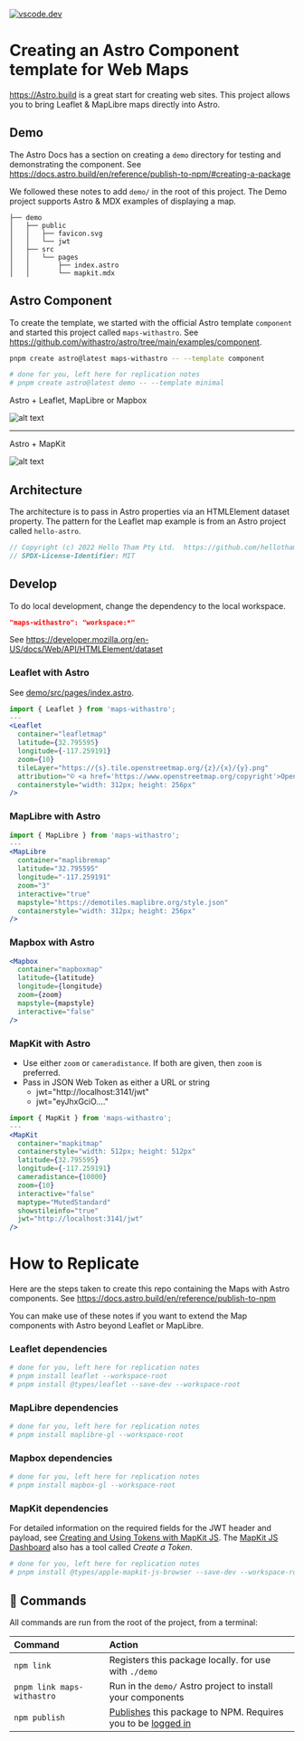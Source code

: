 [![vscode.dev](https://img.shields.io/badge/Open_in_vscode.dev-Repo-blue)][vscode.dev]

[vscode.dev]: https://vscode.dev/github/roblabs/maps-withastro "A lightweight version of VS Code running fully in the browser."

# Creating an Astro Component template for Web Maps

https://Astro.build is a great start for creating web sites.  This project allows you to bring Leaflet & MapLibre maps directly into Astro.

## Demo

The Astro Docs has a section on creating a `demo` directory for testing and demonstrating the component.  See https://docs.astro.build/en/reference/publish-to-npm/#creating-a-package

We followed these notes to add `demo/` in the root of this project.  The Demo project supports Astro & MDX examples of displaying a map.

    ├── demo
    │   ├── public
    │   │   ├── favicon.svg
    │   │   └── jwt
    │   ├── src
    │   │   └── pages
    │   │       ├── index.astro
    │   │       └── mapkit.mdx

## Astro Component

To create the template, we started with the official Astro template `component` and started this project called `maps-withastro`.  See https://github.com/withastro/astro/tree/main/examples/component.

```bash
pnpm create astro@latest maps-withastro -- --template component
```

```bash
# done for you, left here for replication notes
# pnpm create astro@latest demo -- --template minimal
```

Astro + Leaflet, MapLibre or Mapbox

![alt text](demo-leaflet-maplibre-mapbox.png)

---

Astro + MapKit

![alt text](demo-mapkit.png)

## Architecture

The architecture is to pass in Astro properties via an HTMLElement dataset property.  The pattern for the Leaflet map example is from an Astro project called `hello-astro`.  

```JavaScript
// Copyright (c) 2022 Hello Tham Pty Ltd.  https://github.com/hellotham/hello-astro 
// SPDX-License-Identifier: MIT
```

## Develop

To do local development, change the dependency to the local workspace.

```json
"maps-withastro": "workspace:*"
```

See https://developer.mozilla.org/en-US/docs/Web/API/HTMLElement/dataset
 
### Leaflet with Astro

See [demo/src/pages/index.astro](demo/src/pages/index.astro).

```jsx
import { Leaflet } from 'maps-withastro';
---
<Leaflet
  container="leafletmap"
  latitude={32.795595}
  longitude={-117.259191}
  zoom={10}
  tileLayer="https://{s}.tile.openstreetmap.org/{z}/{x}/{y}.png"
  attribution="© <a href='https://www.openstreetmap.org/copyright'>OpenStreetMap</a> contributors"
  containerstyle="width: 312px; height: 256px"
/>
```

### MapLibre with Astro

```jsx
import { MapLibre } from 'maps-withastro';
---
<MapLibre
  container="maplibremap"
  latitude="32.795595"
  longitude="-117.259191"
  zoom="3"
  interactive="true"
  mapstyle="https://demotiles.maplibre.org/style.json"
  containerstyle="width: 312px; height: 256px"
/>
```

### Mapbox with Astro

```jsx
<Mapbox
  container="mapboxmap"
  latitude={latitude}
  longitude={longitude}
  zoom={zoom}
  mapstyle={mapstyle}
  interactive="false"
/>
```

### MapKit with Astro

* Use either `zoom` or `cameradistance`.  If both are given, then `zoom` is preferred.
* Pass in JSON Web Token as either a URL or string
  * jwt="http://localhost:3141/jwt"
  * jwt="eyJhxGciO...."

```jsx
import { MapKit } from 'maps-withastro';
---
<MapKit
  container="mapkitmap"
  containerstyle="width: 512px; height: 512px"
  latitude={32.795595}
  longitude={-117.259191}
  cameradistance={10000}
  zoom={10}
  interactive="false"
  maptype="MutedStandard"
  showstileinfo="true"
  jwt="http://localhost:3141/jwt"
/>
```

# How to Replicate

Here are the steps taken to create this repo containing the Maps with Astro components. See https://docs.astro.build/en/reference/publish-to-npm

You can make use of these notes if you want to extend the Map components with Astro beyond Leaflet or MapLibre.

### Leaflet dependencies

```bash
# done for you, left here for replication notes
# pnpm install leaflet --workspace-root
# pnpm install @types/leaflet --save-dev --workspace-root
```

### MapLibre dependencies

```bash
# done for you, left here for replication notes
# pnpm install maplibre-gl --workspace-root
```

### Mapbox dependencies

```bash
# done for you, left here for replication notes
# pnpm install mapbox-gl --workspace-root
```

### MapKit dependencies

For detailed information on the required fields for the JWT header and payload, see [Creating and Using Tokens with MapKit JS](https://developer.apple.com/documentation/mapkitjs/creating_and_using_tokens_with_mapkit_js).  The [MapKit JS Dashboard](https://maps.developer.apple.com/token-maker) also has a tool called *Create a Token*.

```bash
# done for you, left here for replication notes
# pnpm install @types/apple-mapkit-js-browser --save-dev --workspace-root
```

## 🧞 Commands

All commands are run from the root of the project, from a terminal:

| Command                    | Action                                           |
| :------------------------- | :----------------------------------------------- |
| `npm link`                 | Registers this package locally. for use with `./demo` |
| `pnpm link maps-withastro` | Run in the `demo/` Astro project to install your components |
| `npm publish`              | [Publishes](https://docs.npmjs.com/creating-and-publishing-unscoped-public-packages#publishing-unscoped-public-packages) this package to NPM. Requires you to be [logged in](https://docs.npmjs.com/cli/v8/commands/npm-adduser) |
